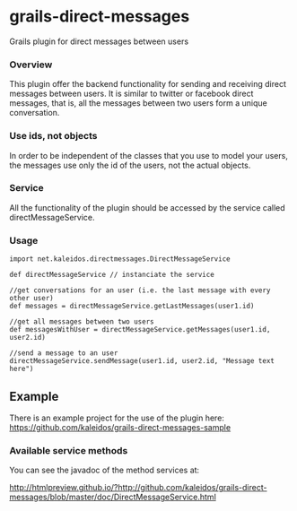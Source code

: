 grails-direct-messages
======================

Grails plugin for direct messages between users

### Overview

This plugin offer the backend functionality for sending and receiving direct messages between users.
It is similar to twitter or facebook direct messages, that is, all the messages between two users form a unique
conversation.

### Use ids, not objects

In order to be independent of the classes that you use to model your users, the messages use only the id of the users,
not the actual objects.

### Service

All the functionality of the plugin should be accessed by the service called directMessageService.



### Usage

    import net.kaleidos.directmessages.DirectMessageService

    def directMessageService // instanciate the service

    //get conversations for an user (i.e. the last message with every other user)
    def messages = directMessageService.getLastMessages(user1.id)
    
    //get all messages between two users
    def messagesWithUser = directMessageService.getMessages(user1.id, user2.id)
    
    //send a message to an user
    directMessageService.sendMessage(user1.id, user2.id, "Message text here")
    
## Example
    
There is an example project for the use of the plugin here:
https://github.com/kaleidos/grails-direct-messages-sample

### Available service methods

You can see the javadoc of the method services at:

http://htmlpreview.github.io/?http://github.com/kaleidos/grails-direct-messages/blob/master/doc/DirectMessageService.html
